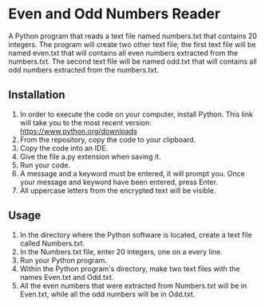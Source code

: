 # Even and Odd Numbers Reader
 A Python program that reads a text file named numbers.txt that contains 20 integers. The program will create two other text file; the first text file will be named even.txt that will contains all even numbers extracted from the numbers.txt. The second text file will be named odd.txt that will contains all odd numbers extracted from the numbers.txt.

## Installation
1. In order to execute the code on your computer, install Python. This link will take you to the most recent version: https://www.python.org/downloads
2. From the repository, copy the code to your clipboard.
3. Copy the code into an IDE.
4. Give the file a.py extension when saving it.
5. Run your code.
6. A message and a keyword must be entered, it will prompt you. Once your message and keyword have been entered, press Enter.
7. All uppercase letters from the encrypted text will be visible.

## Usage
1. In the directory where the Python software is located, create a text file called Numbers.txt.
2. In the Numbers.txt file, enter 20 integers, one on a every line.
3. Run your Python program.
4. Within the Python program's directory, make two text files with the names Even.txt and Odd.txt.
5. All the even numbers that were extracted from Numbers.txt will be in Even.txt, while all the odd numbers will be in Odd.txt.
